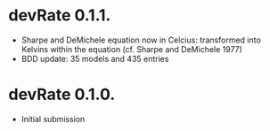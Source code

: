 # devRate 0.1.1.
* Sharpe and DeMichele equation now in Celcius: transformed into Kelvins within the equation (cf. Sharpe and DeMichele 1977)
* BDD update: 35 models and 435 entries

# devRate 0.1.0.
* Initial submission
